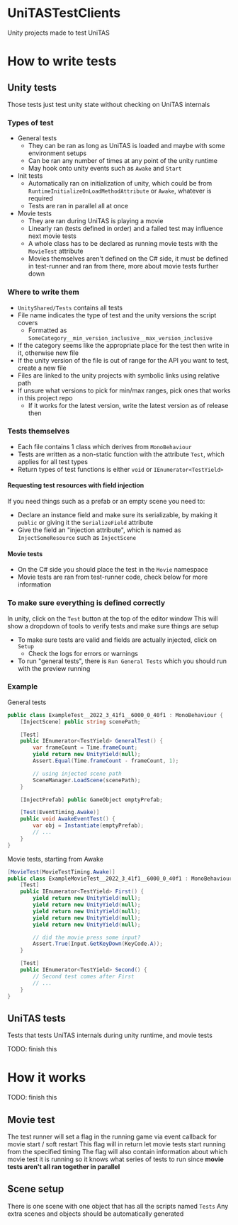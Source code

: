 # UniTASTestClients
Unity projects made to test UniTAS

# How to write tests
## Unity tests
Those tests just test unity state without checking on UniTAS internals

### Types of test
- General tests
    - They can be ran as long as UniTAS is loaded and maybe with some environment setups
    - Can be ran any number of times at any point of the unity runtime
    - May hook onto unity events such as `Awake` and `Start`
- Init tests
    - Automatically ran on initialization of unity, which could be from `RuntimeInitializeOnLoadMethodAttribute` or `Awake`, whatever is required
    - Tests are ran in parallel all at once
- Movie tests
    - They are ran during UniTAS is playing a movie
    - Linearly ran (tests defined in order) and a failed test may influence next movie tests
    - A whole class has to be declared as running movie tests with the `MovieTest` attribute
    - Movies themselves aren't defined on the C# side, it must be defined in test-runner and ran from there, more about movie tests further down

### Where to write them
- `UnityShared/Tests` contains all tests
- File name indicates the type of test and the unity versions the script covers
    - Formatted as `SomeCategory__min_version_inclusive__max_version_inclusive`
- If the category seems like the appropriate place for the test then write in it, otherwise new file
- If the unity version of the file is out of range for the API you want to test, create a new file
- Files are linked to the unity projects with symbolic links using relative path
- If unsure what versions to pick for min/max ranges, pick ones that works in this project repo
    - If it works for the latest version, write the latest version as of release then

### Tests themselves
- Each file contains 1 class which derives from `MonoBehaviour`
- Tests are written as a non-static function with the attribute `Test`, which applies for all test types
- Return types of test functions is either `void` or `IEnumerator<TestYield>`

#### Requesting test resources with field injection
If you need things such as a prefab or an empty scene you need to:
- Declare an instance field and make sure its serializable, by making it `public` or giving it the `SerializeField` attribute
- Give the field an "injection attribute", which is named as `InjectSomeResource` such as `InjectScene`

#### Movie tests
- On the C# side you should place the test in the `Movie` namespace
- Movie tests are ran from test-runner code, check below for more information

### To make sure everything is defined correctly
In unity, click on the `Test` button at the top of the editor window
This will show a dropdown of tools to verify tests and make sure things are setup

- To make sure tests are valid and fields are actually injected, click on `Setup`
    - Check the logs for errors or warnings
- To run "general tests", there is `Run General Tests` which you should run with the preview running

### Example
General tests
```cs
public class ExampleTest__2022_3_41f1__6000_0_40f1 : MonoBehaviour {
    [InjectScene] public string scenePath;

    [Test]
    public IEnumerator<TestYield> GeneralTest() {
        var frameCount = Time.frameCount;
        yield return new UnityYield(null);
        Assert.Equal(Time.frameCount - frameCount, 1);

        // using injected scene path
        SceneManager.LoadScene(scenePath);
    }

    [InjectPrefab] public GameObject emptyPrefab;

    [Test(EventTiming.Awake)]
    public void AwakeEventTest() {
        var obj = Instantiate(emptyPrefab);
        // ...
    }
}
```

Movie tests, starting from Awake
```cs
[MovieTest(MovieTestTiming.Awake)]
public class ExampleMovieTest__2022_3_41f1__6000_0_40f1 : MonoBehaviour {
    [Test]
    public IEnumerator<TestYield> First() {
        yield return new UnityYield(null);
        yield return new UnityYield(null);
        yield return new UnityYield(null);
        yield return new UnityYield(null);
        yield return new UnityYield(null);

        // did the movie press some input?
        Assert.True(Input.GetKeyDown(KeyCode.A));
    }

    [Test]
    public IEnumerator<TestYield> Second() {
        // Second test comes after First
        // ...
    }
}
```

## UniTAS tests
Tests that tests UniTAS internals during unity runtime, and movie tests

TODO: finish this

# How it works

TODO: finish this

## Movie test
The test runner will set a flag in the running game via event callback for movie start / soft restart
This flag will in return let movie tests start running from the specified timing
The flag will also contain information about which movie test it is running so it knows what series of tests to run since **movie tests aren't all ran together in parallel**

## Scene setup
There is one scene with one object that has all the scripts named `Tests`
Any extra scenes and objects should be automatically generated
